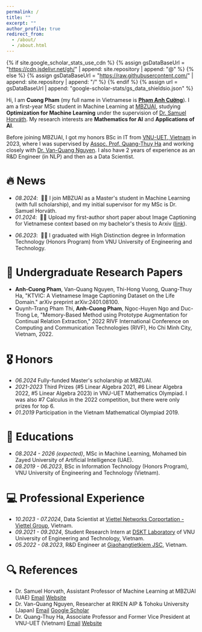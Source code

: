 ```yaml
---
permalink: /
title: ""
excerpt: ""
author_profile: true
redirect_from: 
  - /about/
  - /about.html
---
```


{% if site.google_scholar_stats_use_cdn %}
{% assign gsDataBaseUrl = "https://cdn.jsdelivr.net/gh/" | append: site.repository | append: "@" %}
{% else %}
{% assign gsDataBaseUrl = "https://raw.githubusercontent.com/" | append: site.repository | append: "/" %}
{% endif %}
{% assign url = gsDataBaseUrl | append: "google-scholar-stats/gs_data_shieldsio.json" %}

<span class='anchor' id='about-me'></span>

Hi, I am <strong>Cuong Pham</strong> (my full name in Vietnamese is <a href="https://translate.google.com/?sl=vi&tl=en&text=Ph%E1%BA%A1m%20Anh%20C%C6%B0%E1%BB%9Dng&op=translate"><strong>Phạm Anh Cường</strong></a>). I am a first-year MSc student in Machine Learning at <a href="https://mbzuai.ac.ae/">MBZUAI</a>, studying <strong>Optimization for Machine Learning</strong> under the supervision of <a href="https://sites.google.com/view/samuelhorvath">Dr. Samuel Horváth</a>. My research interests are <strong>Mathematics for AI</strong> and <strong>Applications of AI</strong>.

Before joining MBZUAI, I got my honors BSc in IT from <a href="https://uet.vnu.edu.vn/en/">VNU-UET, Vietnam</a> in 2023, where I was supervised by <a href="https://uet.vnu.edu.vn/~thuyhq/">Assoc. Prof. Quang-Thuy Ha</a> and working closely with <a href="https://scholar.google.de/citations?user=qR180McAAAAJ&hl=en">Dr. Van-Quang Nguyen</a>. I also have 2 years of experience as an R&D Engineer (in NLP) and then as a Data Scientist.

<!-- My research interest includes neural machine translation and computer vision. I have published more than 100 papers at the top international AI conferences with total <a href='https://scholar.google.com/citations?user=DhtAFkwAAAAJ'>google scholar citations <strong><span id='total_cit'>260000+</span></strong></a> (You can also use google scholar badge <a href='https://scholar.google.com/citations?user=DhtAFkwAAAAJ'><img src="https://img.shields.io/endpoint?url={{ url | url_encode }}&logo=Google%20Scholar&labelColor=f6f6f6&color=9cf&style=flat&label=citations"></a>). -->


# 🔥 News
- *08.2024*: &nbsp;🎉🎉 I join MBZUAI as a Master's student in Machine Learning (with full scholarship), and my initial supervisor for my MSc is Dr. Samuel Horváth. 
- *01.2024*: &nbsp;🎉🎉 Upload my first-author short paper about Image Captioning for Vietnamese context based on my bachelor's thesis to Arxiv (<a href="https://arxiv.org/abs/2401.08100">link</a>).
<!-- - *2022.02*: &nbsp;🎉🎉 Lorem ipsum dolor sit amet, consectetur adipiscing elit. Vivamus ornare aliquet ipsum, ac tempus justo dapibus sit amet.  -->
- *06.2023*: &nbsp;🎉🎉 I graduated with High Distinction degree in Information Technology (Honors Program) from VNU University of Engineering and Technology. 

<!-- # 📝 Publications  -->
<!-- ----- -->
<!-- <div class='paper-box'><div class='paper-box-image'><div><div class="badge">CVPR 2016</div><img src='images/500x300.png' alt="sym" width="100%"></div></div>
<div class='paper-box-text' markdown="1">

[Deep Residual Learning for Image Recognition](https://openaccess.thecvf.com/content_cvpr_2016/papers/He_Deep_Residual_Learning_CVPR_2016_paper.pdf)

**Kaiming He**, Xiangyu Zhang, Shaoqing Ren, Jian Sun

[**Project**](https://scholar.google.com/citations?view_op=view_citation&hl=zh-CN&user=DhtAFkwAAAAJ&citation_for_view=DhtAFkwAAAAJ:ALROH1vI_8AC) <strong><span class='show_paper_citations' data='DhtAFkwAAAAJ:ALROH1vI_8AC'></span></strong>
- Lorem ipsum dolor sit amet, consectetur adipiscing elit. Vivamus ornare aliquet ipsum, ac tempus justo dapibus sit amet. 
</div>
</div> -->
<!-- ------ -->
<!-- - [Lorem ipsum dolor sit amet, consectetur adipiscing elit. Vivamus ornare aliquet ipsum, ac tempus justo dapibus sit amet](https://github.com), A, B, C, **CVPR 2020** -->

# 🧾 Undergraduate Research Papers
- **Anh-Cuong Pham**, Van-Quang Nguyen, Thi-Hong Vuong, Quang-Thuy Ha, "KTVIC: A Vietnamese Image Captioning Dataset on the Life Domain." arXiv preprint arXiv:2401.08100.
- Quynh-Trang Pham Thi, **Anh-Cuong Pham**, Ngoc-Huyen Ngo and Duc-Trong Le, "Memory-Based Method using Prototype Augmentation for Continual Relation Extraction," 2022 RIVF International Conference on Computing and Communication Technologies (RIVF), Ho Chi Minh City, Vietnam, 2022.

# 🎖 Honors
- *06.2024* Fully-funded Master's scholarship at MBZUAI. 
- *2021-2023* Third Prizes (#5 Linear Algebra 2021, #6 Linear Algebra 2022, #5 Linear Algebra 2023) in VNU-UET Mathematics Olympiad. I was also #7 Calculus in the 2022 competition, but there were only prizes for top 6.
- *01.2019* Participation in the Vietnam Mathematical Olympiad 2019. 

# 📖 Educations
- *08.2024 - 2026 (expected)*, MSc in Machine Learning, Mohamed bin Zayed University of Artificial Intelligence (UAE). 
- *08.2019 - 06.2023*, BSc in Information Technology (Honors Program), VNU University of Engineering and Technology (Vietnam). 

<!-- # 💬 Invited Talks
- *2021.06*, Lorem ipsum dolor sit amet, consectetur adipiscing elit. Vivamus ornare aliquet ipsum, ac tempus justo dapibus sit amet. 
- *2021.03*, Lorem ipsum dolor sit amet, consectetur adipiscing elit. Vivamus ornare aliquet ipsum, ac tempus justo dapibus sit amet.  \| [\[video\]](https://github.com/) -->

# 💻 Professional Experience
- *10.2023 - 07.2024*, Data Scientist at [Viettel Networks Corportation - Viettel Group](https://www.linkedin.com/company/viettel-network/), Vietnam.
- *09.2021 - 09.2024*, Student Research Intern at [DSKT Laboratory](https://www.fit.uet.vnu.edu.vn/en/knowledge-technology-and-data-science-laboratory/) of VNU University of Engineering and Technology, Vietnam.
- *05.2022 - 08.2023*, R&D Engineer at [Giaohangtietkiem JSC](https://www.linkedin.com/company/giaohangtietkiem-vn/), Vietnam.

# 🔍 References
- Dr. Samuel Horvath, Assistant Professor of Machine Learning at MBZUAI (UAE) [Email](mailto:samuel.horvath@mbzuai.ac.ae) [Website](https://sites.google.com/view/samuelhorvath)
- Dr. Van-Quang Nguyen, Researcher at RIKEN AIP & Tohoku University (Japan) [Email](mailto:quang@vision.is.tohoku.ac.jp) [Google Scholar](https://scholar.google.de/citations?user=qR180McAAAAJ&hl=en)
- Dr. Quang-Thuy Ha, Associate Professor and Former Vice President at VNU-UET (Vietnam) [Email](mailto:thuyhq@vnu.edu.vn) [Website](https://uet.vnu.edu.vn/~thuyhq/)
